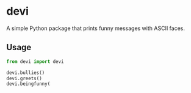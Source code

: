 # devi

A simple Python package that prints funny messages with ASCII faces.

## Usage

```python
from devi import devi

devi.bullies()
devi.greets()
devi.beingfunny(